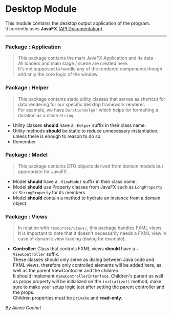 # Desktop Module

This module contains the desktop output application of the program.<br>
It currently uses **JavaFX** ([API Documentation](https://openjfx.io/javadoc/21/)).<br>

***

### Package : Application

> This package contains the main JavaFX Application and its data :<br>
> All loaders and main stage / scene are created here.<br>
> It's not supposed to handle any of the rendered components though 
> and only the core logic of the window.

### Package : Helper

> This package contains static utility classes that serves as shortcut
> for data rendering for our specific desktop framework renderer.<br>
> For example, we have `DurationHelper` which helps for formatting
> a duration as a clean `String`.

- Utility classes **should** have a `-Helper` suffix in their class name.
- Utility methods **should** be static to reduce unnecessary instantiation, unless
there is enough to reason to do so.
- Remember

### Package : Model

> This package contains DTO objects derived from domain models but appropriate for
> JavaFX.

- Model **should** have a `-ViewModel` suffix in their class name.
- Model **should** use Property classes from JavaFX such as `LongProperty` or `StringProperty` for its members.
- Model **should** contain a method to hydrate an instance from a domain object.

### Package : Views

> In relation with `resources/views/`, this package handles FXML views.<br>
> It is important to note that it doesn't necessarily needs a FXML view in case
> of dynamic view loading (dialog for example).<br>

- **Controller**: Class that controls FXML views **should** have a `-ViewController` suffix.<br>
These classes should only serve as dialog between Java code and FXML views, therefore
only controlled elements will be added here, as well as the parent ViewController and
the children.<br>
It should implement `ViewControllerInterface`. Children's parent as well as props property will be initialized on the `initialize()` method, make sure to make your setup logic just after setting the parent controller and the props.<br>
Children properties must be `private` and **read-only**.

*By Alexis Cochet*